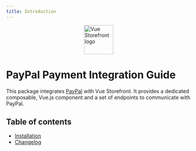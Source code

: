```yaml
---
title: Introduction
---
```


<img
  src="https://user-images.githubusercontent.com/1626923/137092657-fb398d20-b592-4661-a1f9-4135db0b61d5.png"
  alt="Vue Storefront logo"
  height="80px"
  style="display: block; margin-left: auto; margin-right: auto;"
/>

# PayPal Payment Integration Guide

This package integrates [PayPal](https://www.pp.com/) with Vue Storefront. It provides a dedicated composable, Vue.js component and a set of endpoints to communicate with PayPal.

## Table of contents

- [Installation](./guide/installation.html)
- [Changelog](./reference/changelog.html)
